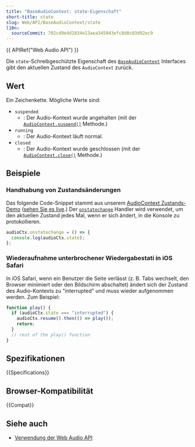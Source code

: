 ```yaml
---
title: "BaseAudioContext: state-Eigenschaft"
short-title: state
slug: Web/API/BaseAudioContext/state
l10n:
  sourceCommit: 702cd9e4d2834e13aea345943efc8d0c03d92ec9
---
```


{{ APIRef("Web Audio API") }}

Die `state`-Schreibgeschützte Eigenschaft des [`BaseAudioContext`](/de/docs/Web/API/BaseAudioContext)
Interfaces gibt den aktuellen Zustand des `AudioContext` zurück.

## Wert

Ein Zeichenkette. Mögliche Werte sind:

- `suspended`
  - : Der Audio-Kontext wurde angehalten (mit der
    [`AudioContext.suspend()`](/de/docs/Web/API/AudioContext/suspend) Methode.)
- `running`
  - : Der Audio-Kontext läuft normal.
- `closed`
  - : Der Audio-Kontext wurde geschlossen (mit der
    [`AudioContext.close()`](/de/docs/Web/API/AudioContext/close) Methode.)

## Beispiele

### Handhabung von Zustandsänderungen

Das folgende Code-Snippet stammt aus unserem [AudioContext Zustands-Demo](https://github.com/mdn/webaudio-examples) ([sehen Sie es live](https://mdn.github.io/webaudio-examples/audiocontext-states/).) Der [`onstatechange`](/de/docs/Web/API/BaseAudioContext/statechange_event) Handler wird verwendet, um den aktuellen Zustand jedes Mal, wenn er sich ändert, in die Konsole zu protokollieren.

```js
audioCtx.onstatechange = () => {
  console.log(audioCtx.state);
};
```

### Wiederaufnahme unterbrochener Wiedergabestati in iOS Safari

In iOS Safari, wenn ein Benutzer die Seite verlässt (z. B. Tabs wechselt, den Browser minimiert oder
den Bildschirm abschaltet)
ändert sich der Zustand des Audio-Kontexts zu "interrupted" und muss wieder aufgenommen werden. Zum Beispiel:

```js
function play() {
  if (audioCtx.state === "interrupted") {
    audioCtx.resume().then(() => play());
    return;
  }
  // rest of the play() function
}
```

## Spezifikationen

{{Specifications}}

## Browser-Kompatibilität

{{Compat}}

## Siehe auch

- [Verwendung der Web Audio API](/de/docs/Web/API/Web_Audio_API/Using_Web_Audio_API)
